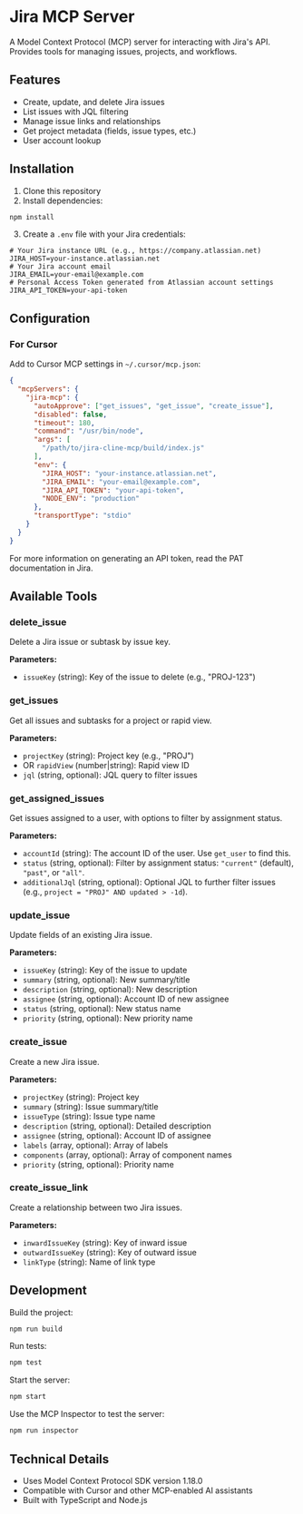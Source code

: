 # Jira MCP Server

A Model Context Protocol (MCP) server for interacting with Jira's API. Provides tools for managing issues, projects, and workflows.

## Features

- Create, update, and delete Jira issues
- List issues with JQL filtering
- Manage issue links and relationships
- Get project metadata (fields, issue types, etc.)
- User account lookup

## Installation

1. Clone this repository
2. Install dependencies:
```bash
npm install
``` 

3. Create a `.env` file with your Jira credentials:
```env
# Your Jira instance URL (e.g., https://company.atlassian.net)
JIRA_HOST=your-instance.atlassian.net
# Your Jira account email
JIRA_EMAIL=your-email@example.com
# Personal Access Token generated from Atlassian account settings
JIRA_API_TOKEN=your-api-token
```

## Configuration

### For Cursor

Add to Cursor MCP settings in `~/.cursor/mcp.json`:
```json
{
  "mcpServers": {
    "jira-mcp": {
      "autoApprove": ["get_issues", "get_issue", "create_issue"],
      "disabled": false,
      "timeout": 180,
      "command": "/usr/bin/node",
      "args": [
        "/path/to/jira-cline-mcp/build/index.js"
      ],
      "env": {
        "JIRA_HOST": "your-instance.atlassian.net",
        "JIRA_EMAIL": "your-email@example.com",
        "JIRA_API_TOKEN": "your-api-token",
        "NODE_ENV": "production"
      },
      "transportType": "stdio"
    }
  }
}
```

For more information on generating an API token, read the PAT documentation in Jira.

## Available Tools

### delete_issue
Delete a Jira issue or subtask by issue key.

**Parameters:**
- `issueKey` (string): Key of the issue to delete (e.g., "PROJ-123")

### get_issues
Get all issues and subtasks for a project or rapid view.

**Parameters:**
- `projectKey` (string): Project key (e.g., "PROJ")
- OR `rapidView` (number|string): Rapid view ID
- `jql` (string, optional): JQL query to filter issues

### get_assigned_issues
Get issues assigned to a user, with options to filter by assignment status.

**Parameters:**
- `accountId` (string): The account ID of the user. Use `get_user` to find this.
- `status` (string, optional): Filter by assignment status: `"current"` (default), `"past"`, or `"all"`.
- `additionalJql` (string, optional): Optional JQL to further filter issues (e.g., `project = "PROJ" AND updated > -1d`).

### update_issue
Update fields of an existing Jira issue.

**Parameters:**
- `issueKey` (string): Key of the issue to update
- `summary` (string, optional): New summary/title
- `description` (string, optional): New description
- `assignee` (string, optional): Account ID of new assignee
- `status` (string, optional): New status name
- `priority` (string, optional): New priority name

### create_issue
Create a new Jira issue.

**Parameters:**
- `projectKey` (string): Project key
- `summary` (string): Issue summary/title
- `issueType` (string): Issue type name
- `description` (string, optional): Detailed description
- `assignee` (string, optional): Account ID of assignee
- `labels` (array, optional): Array of labels
- `components` (array, optional): Array of component names
- `priority` (string, optional): Priority name

### create_issue_link
Create a relationship between two Jira issues.

**Parameters:**
- `inwardIssueKey` (string): Key of inward issue
- `outwardIssueKey` (string): Key of outward issue
- `linkType` (string): Name of link type

## Development

Build the project:
```bash
npm run build
```

Run tests:
```bash
npm test
```

Start the server:
```bash
npm start
```

Use the MCP Inspector to test the server:
```bash
npm run inspector
```

## Technical Details

- Uses Model Context Protocol SDK version 1.18.0
- Compatible with Cursor and other MCP-enabled AI assistants
- Built with TypeScript and Node.js
